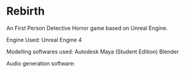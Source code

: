 # Rebirth
An First Person Detective Horror game based on Unreal Engine.

Engine Used:
  Unreal Engine 4

Modelling softwares used:
  Autodesk Maya (Student Edition)
  Blender

Audio generation software:
